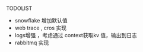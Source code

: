 ###
TODOLIST

- snowflake 增加默认值
- web trace , cros 实现
- logs增强 ，考虑通过 context获取kv 值，输出到日志
- rabbitmq 实现